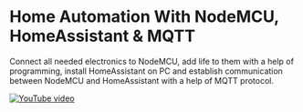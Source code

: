 # Home Automation With NodeMCU, HomeAssistant & MQTT
Connect all needed electronics to NodeMCU, add life to them with a help of programming, install HomeAssistant on PC and establish communication between NodeMCU and HomeAssistant with a help of MQTT protocol.

[![YouTube video](http://i3.ytimg.com/vi/LcF_OxU3--A/hqdefault.jpg)](https://www.youtube.com/watch?v=LcF_OxU3--A)
